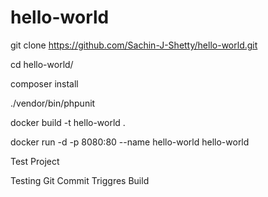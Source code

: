 # hello-world

git clone https://github.com/Sachin-J-Shetty/hello-world.git

cd hello-world/

composer install

./vendor/bin/phpunit

docker build -t hello-world .

docker run -d -p 8080:80 --name hello-world hello-world

Test Project

Testing Git Commit Triggres Build
